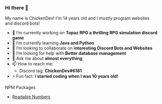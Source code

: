 ### Hi there 👋

My name is ChickenDev! I'm 14 years old and I mostly program websites and discord bots!

- 🔭 I’m currently working on **Topaz RPG a thrilling RPG simulation discord game**
- 🌱 I’m currently learning **Java and Python**
- 👯 I’m looking to collaborate on **interesting Discord Bots and Websites**
- 🤔 I’m looking for help with **Better database management**
- 💬 Ask me about **almost everything**
- 📫 How to reach me:
  - Discord tag: **ChickenDev#6181**
- ⚡ Fun fact: **I started coding when I was 10 years old!**

NPM Packages
- [Readable Numbers](https://www.npmjs.com/package/readable-numbers)


